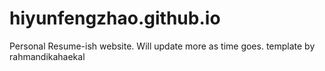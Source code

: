 # hiyunfengzhao.github.io
Personal Resume-ish website. Will update more as time goes. 
template by rahmandikahaekal
